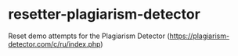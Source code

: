 # resetter-plagiarism-detector
Reset demo attempts for the Plagiarism Detector (https://plagiarism-detector.com/c/ru/index.php)
